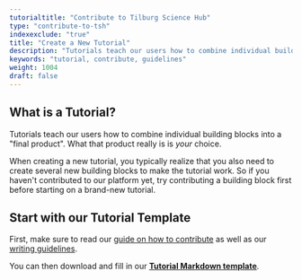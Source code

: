 ```yaml
---
tutorialtitle: "Contribute to Tilburg Science Hub"
type: "contribute-to-tsh"
indexexclude: "true"
title: "Create a New Tutorial"
description: "Tutorials teach our users how to combine individual building blocks into a final product. Learn how to write one."
keywords: "tutorial, contribute, guidelines"
weight: 1004
draft: false
---
```


## What is a Tutorial?

Tutorials teach our users how to combine individual building blocks into a "final product". What that product really is is *your* choice.

When creating a new tutorial, you typically realize that you also need to create several new building blocks to make the tutorial work. So if you haven't contributed to our platform yet, try contributing a building block first before starting on a brand-new tutorial.

## Start with our Tutorial Template

First, make sure to read our [guide on how to contribute](../contribute) as well as our [writing guidelines](../style-guide).

You can then download and fill in our **[Tutorial Markdown template](https://raw.githubusercontent.com/tilburgsciencehub/tsh-website/master/content/building-blocks/share-your-results-and-project/contribute-to-tilburg-science-hub/tutorial-shell.md)**.

<!--
The design should always accommodate all users' knowledge levels and avoid confusion. For instance, on a tutorial page, there should be a quick and concise explanation (a sort of TL;DR), as well as a more in-depth exposition for those who need to educate themselves first.

The design should be attractive and easy to use for all our target groups and should strike a balance between glossiness and nerdiness. We want to avoid unnecessary clutter and stock photos. Let's keep it simple.
-->
